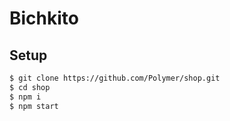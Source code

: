 # Bichkito


## Setup
```bash
$ git clone https://github.com/Polymer/shop.git
$ cd shop
$ npm i
$ npm start
```

